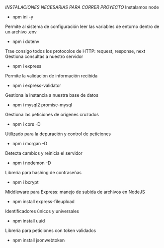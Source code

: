 _INSTALACIONES NECESARIAS PARA CORRER PROYECTO_
Instalamos node
* npm ini -y

Permite al sistema de configuración leer las variables de entorno dentro
de un archivo .env
* npm i dotenv

Trae consigo todos los protocolos de HTTP: request, response, next
Gestiona consultas a nuestro servidor
* npm i express

Permite la validación de información recibida
* npm i express-validator

Gestiona la instancia a nuestra base de datos
* npm i mysql2 promise-mysql

Gestiona las peticiones de origenes cruzados
* npm i cors -D

Utilizado para la depuración y control de peticiones
* npm i morgan -D

Detecta cambios y reinicia el servidor
* npm i nodemon -D

Librería para hashing de contraseñas
* npm i bcrypt

Middleware para Express: manejo de subida de archivos en NodeJS
* npm install express-fileupload

Identificadores únicos y universales
* npm install uuid

Librería para peticiones con token validados
* npm install jsonwebtoken